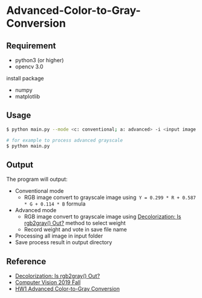 # Advanced-Color-to-Gray-Conversion

## Requirement
* python3 (or higher)
* opencv 3.0

install package 

* numpy
* matplotlib

## Usage
```bash
$ python main.py --mode <c: conventional; a: advanced> -i <input image folder> -o <output directory>

# for example to process advanced grayscale 
$ python main.py
```

## Output
The program will output:
* Conventional mode
  * RGB image convert to grayscale image using``` Y = 0.299 * R + 0.587 * G + 0.114 * B``` formula
* Advanced mode
  * RGB image convert to grayscale image using [Decolorization: Is rgb2gray() Out?](https://ybsong00.github.io/siga13tb/siga13tb_final.pdf) method to select weight
  * Record weight and vote in save file name
* Processing all image in input folder
* Save process result in output directory
## Reference
- [Decolorization: Is rgb2gray() Out?](https://ybsong00.github.io/siga13tb/siga13tb_final.pdf)
- [Computer Vision 2019 Fall](http://media.ee.ntu.edu.tw/courses/cv/19F/)
- [HW1 Advanced Color-to-Gray Conversion](https://github.com/fanoping/Computer-Vision/tree/master/hw1)
